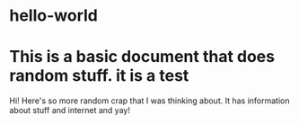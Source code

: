 # hello-world
# This is a basic document that does random stuff. it is a test

Hi! Here's so more random crap that I was thinking about. It has information about stuff and internet and yay!
